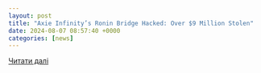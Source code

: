 ```yaml
---
layout: post
title: "Axie Infinity’s Ronin Bridge Hacked: Over $9 Million Stolen"
date: 2024-08-07 08:57:40 +0000
categories: [news]
---
```


[Читати далі](https://beincrypto.com/axie-infinitys-ronin-bridge-hacked-over-9-million-stolen/)
